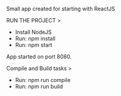 Small app created for starting with ReactJS

RUN THE PROJECT >

- Install NodeJS
- Run: npm install
- Run: npm start

App started on port 8080.


Compile and Build tasks >

- Run: npm run compile
- Run: npm run build